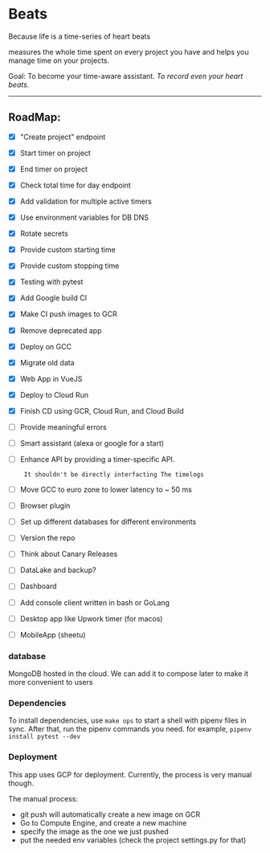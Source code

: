 # Beats
Because life is a time-series of heart beats

measures the whole time spent on every project you have and helps you manage time on your projects.

Goal: To become your time-aware assistant. *To record even your heart beats.*

---

## RoadMap:
- [x] "Create project" endpoint
- [x] Start timer on project
- [x] End timer on project
- [x] Check total time for day endpoint
- [x] Add validation for multiple active timers
- [x] Use environment variables for DB DNS
- [x] Rotate secrets
- [x] Provide custom starting time
- [x] Provide custom stopping time
- [x] Testing with pytest
- [x] Add Google build CI
- [x] Make CI push images to GCR
- [x] Remove deprecated app
- [x] Deploy on GCC
- [x] Migrate old data
- [x] Web App in VueJS
- [x] Deploy to Cloud Run
- [x] Finish CD using GCR, Cloud Run, and Cloud Build
- [ ] Provide meaningful errors
- [ ] Smart assistant (alexa or google for a start)
- [ ] Enhance API by providing a timer-specific API.
        
       It shouldn't be directly interfacting The timelogs
- [ ] Move GCC to euro zone to lower latency to ~ 50 ms
- [ ] Browser plugin
- [ ] Set up different databases for different environments

- [ ] Version the repo
- [ ] Think about Canary Releases
- [ ] DataLake and backup?
- [ ] Dashboard
- [ ] Add console client written in bash or GoLang
- [ ] Desktop app like Upwork timer (for macos)
- [ ] MobileApp (sheetu)

### database
MongoDB hosted in the cloud. 
We can add it to compose later to make it more convenient to users


### Dependencies
To install dependencies, use `make ops` to start a shell with pipenv files in sync.
After that, run the pipenv commands you need. for example, `pipenv install pytest --dev`


### Deployment
This app uses GCP for deployment.
Currently, the process is very manual though.

The manual process:
- git push will automatically create a new image on GCR
- Go to Compute Engine, and create a new machine 
- specify the image as the one we just pushed
- put the needed env variables (check the project settings.py for that)

